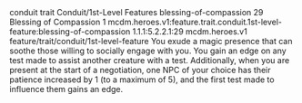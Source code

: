 <ability>
  <metadata>
    <class>conduit</class>
    <feature_type>trait</feature_type>
    <file_dpath>Conduit/1st-Level Features</file_dpath>
    <item_id>blessing-of-compassion</item_id>
    <item_index>29</item_index>
    <item_name>Blessing of Compassion</item_name>
    <level>1</level>
    <scc>mcdm.heroes.v1:feature.trait.conduit.1st-level-feature:blessing-of-compassion</scc>
    <scdc>1.1.1:5.2.2.1:29</scdc>
    <source>mcdm.heroes.v1</source>
    <type>feature/trait/conduit/1st-level-feature</type>
  </metadata>
  <effects>
    <effect type="mundane">You exude a magic presence that can soothe those willing to socially engage with you. You gain an edge on any test made to assist another creature with a test.
Additionally, when you are present at the start of a negotiation, one NPC of your choice has their patience increased by 1 (to a maximum of 5), and the first test made to influence them gains an edge.</effect>
  </effects>
</ability>
